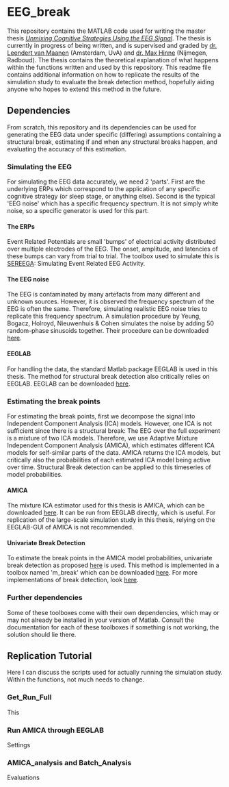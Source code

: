 # EEG_break
This repository contains the MATLAB code used for writing the master thesis [_Unmixing Cognitive Strategies Using the EEG Signal_](https://www.overleaf.com/read/tkgqkrqbdgjr). The thesis is currently in progress of being written, and is supervised and graded by [dr. Leendert van Maanen](http://www.leendertvanmaanen.com) (Amsterdam, UvA) and [dr. Max Hinne](http://www.cs.ru.nl/~mhinne/) (Nijmegen, Radboud). The thesis contains the theoretical explanation of what happens within the functions written and used by this repository. This readme file contains additional information on how to replicate the results of the simulation study to evaluate the break detection method, hopefully aiding anyone who hopes to extend this method in the future.

## Dependencies
From scratch, this repository and its dependencies can be used for generating the EEG data under specific (differing) assumptions containing a structural break, estimating if and when any structural breaks happen, and evaluating the accuracy of this estimation.

### Simulating the EEG
For simulating the EEG data accurately, we need 2 'parts'. First are the underlying ERPs which correspond to the application of any specific cognitive strategy (or sleep stage, or anything else). Second is the typical 'EEG noise' which has a specific frequency spectrum. It is not simply white noise, so a specific generator is used for this part.

#### The ERPs
Event Related Potentials are small 'bumps' of electrical activity distributed over multiple electrodes of the EEG. The onset, amplitude, and latencies of these bumps can vary from trial to trial. The toolbox used to simulate this is [SEREEGA](https://github.com/lrkrol/SEREEGA): Simulating Event Related EEG Activity.

#### The EEG noise
The EEG is contaminated by many artefacts from many different and unknown sources. However, it is observed the frequency spectrum of the EEG is often the same. Therefore, simulating realistic EEG noise tries to replicate this frequency spectrum. A simulation procedure by Yeung, Bogacz, Holroyd, Nieuwenhuis & Cohen simulates the noise by adding 50 random-phase sinusoids together. Their procedure can be downloaded [here](https://data.mrc.ox.ac.uk/data-set/simulated-eeg-data-generator).

#### EEGLAB
For handling the data, the standard Matlab package EEGLAB is used in this thesis. The method for structural break detection also critically relies on EEGLAB. EEGLAB can be downloaded [here](https://sccn.ucsd.edu/eeglab/download.php).

### Estimating the break points
For estimating the break points, first we decompose the signal into Independent Component Analysis (ICA) models. However, one ICA is not sufficient since there is a structural break: The EEG over the full experiment is a mixture of two ICA models. Therefore, we use Adaptive Mixture Independent Component Analysis (AMICA), which estimates different ICA models for self-similar parts of the data. AMICA returns the ICA models, but critically also the probabilities of each estimated ICA model being active over time. Structural Break detection can be applied to this timeseries of model probabilities.

#### AMICA
The mixture ICA estimator used for this thesis is AMICA, which can be downloaded [here](https://sccn.ucsd.edu/~jason/amica_web.html). It can be run from EEGLAB directly, which is useful. For replication of the large-scale simulation study in this thesis, relying on the EEGLAB-GUI of AMICA is not recommended.

#### Univariate Break Detection
To estimate the break points in the AMICA model probabilities, univariate break detection as proposed [here]() is used. This method is implemented in a toolbox named 'm_break' which can be downloaded [here](http://people.bu.edu/perron/code/m-break-matlab.zip). For more implementations of break detection, look [here](http://people.bu.edu/perron/code.html).

### Further dependencies
Some of these toolboxes come with their own dependencies, which may or may not already be installed in your version of Matlab. Consult the documentation for each of these toolboxes if something is not working, the solution should lie there.

## Replication Tutorial
Here I can discuss the scripts used for actually running the simulation study. Within the functions, not much needs to change.

### Get_Run_Full
This

### Run AMICA through EEGLAB
Settings

### AMICA_analysis and Batch_Analysis
Evaluations
